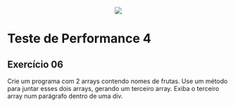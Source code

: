<p align="center">
	<img src="https://www.infnet.edu.br/infnet/wp-content/themes/infnet.homepage//assets/img/LogoInfnetRodape.png"/>
</p>

# Teste de Performance 4

## Exercício 06
Crie um programa com 2 arrays contendo nomes de frutas. Use um método para juntar esses dois arrays, gerando um terceiro array. Exiba o terceiro array num parágrafo dentro de uma div.
